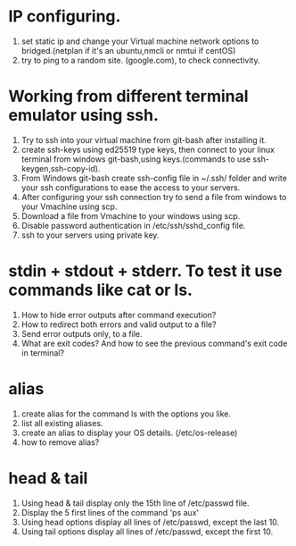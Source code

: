 # IP configuring.
1. set static ip and change your Virtual machine network options to bridged.(netplan if it's an ubuntu,nmcli or nmtui if centOS)
2. try to ping to a random site. (google.com), to check connectivity.

# Working from different terminal emulator using ssh.
1. Try to ssh into your virtual machine from git-bash after installing it.
2. create ssh-keys using ed25519 type keys, then connect to your linux terminal from windows git-bash,using keys.(commands to use ssh-keygen,ssh-copy-id).
3. From Windows git-bash create ssh-config file in ~/.ssh/ folder and write your ssh configurations to ease the access to your servers.
4. After configuring your ssh connection try to send a file from windows to your Vmachine using scp.
5. Download a file from Vmachine to your windows using scp.
6. Disable password authentication in /etc/ssh/sshd_config file.
7. ssh to your servers using private key.

#  stdin + stdout + stderr. To test it use commands like cat or ls.
1. How to hide error outputs after command execution? 
2. How to redirect both errors and valid output to a file? 
3. Send error outputs only, to a file.
4. What are exit codes? And how to see the previous command's exit code in terminal?

# alias
1. create alias for the command ls with the options you like.
2. list all existing aliases. 
3. create an alias to display your OS details. (/etc/os-release)
4. how to remove alias?

# head & tail
1. Using head & tail display only the 15th line of /etc/passwd file.
2. Display the 5 first lines of the command 'ps aux'
3. Using head options display all lines of /etc/passwd, except the last 10. 
4. Using tail options display all lines of /etc/passwd, except the first 10.


